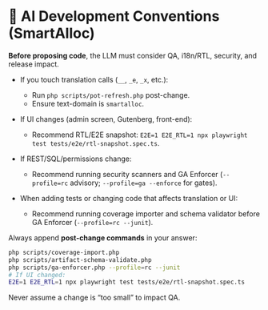 # 🤖 AI Development Conventions (SmartAlloc)

**Before proposing code**, the LLM must consider QA, i18n/RTL, security, and release impact.

- If you touch translation calls (`__`, `_e`, `_x`, etc.):
  - Run `php scripts/pot-refresh.php` post-change.
  - Ensure text-domain is `smartalloc`.

- If UI changes (admin screen, Gutenberg, front-end):
  - Recommend RTL/E2E snapshot: `E2E=1 E2E_RTL=1 npx playwright test tests/e2e/rtl-snapshot.spec.ts`.

- If REST/SQL/permissions change:
  - Recommend running security scanners and GA Enforcer (`--profile=rc` advisory; `--profile=ga --enforce` for gates).

- When adding tests or changing code that affects translation or UI:
  - Recommend running coverage importer and schema validator before GA Enforcer (`--profile=rc --junit`).

Always append **post-change commands** in your answer:
```bash
php scripts/coverage-import.php
php scripts/artifact-schema-validate.php
php scripts/ga-enforcer.php --profile=rc --junit
# If UI changed:
E2E=1 E2E_RTL=1 npx playwright test tests/e2e/rtl-snapshot.spec.ts
```

Never assume a change is “too small” to impact QA.
